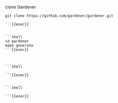 clone Gardener 

```shell
git clone https://github.com/gardener/gardener.git

```{{exec}}


```shell
cd gardener
make generate 
```{{exec}}



```shell
 
```{{exec}}


```shell

```{{exec}}
